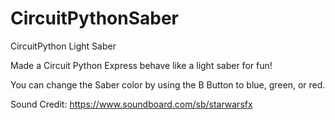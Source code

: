# CircuitPythonSaber
CircuitPython Light Saber

Made a Circuit Python Express behave like a light saber for fun!

You can change the Saber color by using the B Button to blue, green, or red.

Sound Credit:
https://www.soundboard.com/sb/starwarsfx

